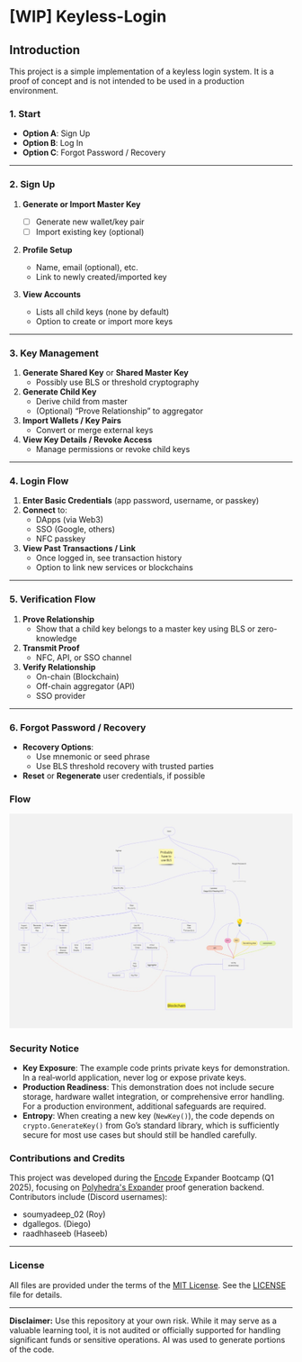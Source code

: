# [WIP] Keyless-Login

## Introduction

This project is a simple implementation of a keyless login system. It is a proof of concept and is not intended to be used in a production environment.
### 1. Start
- **Option A**: Sign Up
- **Option B**: Log In
- **Option C**: Forgot Password / Recovery

---

### 2. Sign Up
1. **Generate or Import Master Key**  
   - [ ] Generate new wallet/key pair  
   - [ ] Import existing key (optional)

2. **Profile Setup**
   - Name, email (optional), etc.
   - Link to newly created/imported key

3. **View Accounts**
   - Lists all child keys (none by default)
   - Option to create or import more keys

---

### 3. Key Management
1. **Generate Shared Key** or **Shared Master Key**  
   - Possibly use BLS or threshold cryptography  
2. **Generate Child Key**  
   - Derive child from master
   - (Optional) “Prove Relationship” to aggregator
3. **Import Wallets / Key Pairs**  
   - Convert or merge external keys
4. **View Key Details / Revoke Access**  
   - Manage permissions or revoke child keys

---

### 4. Login Flow
1. **Enter Basic Credentials** (app password, username, or passkey)
2. **Connect** to:
   - DApps (via Web3)  
   - SSO (Google, others)  
   - NFC passkey  
3. **View Past Transactions / Link**
   - Once logged in, see transaction history
   - Option to link new services or blockchains

---

### 5. Verification Flow
1. **Prove Relationship**  
   - Show that a child key belongs to a master key using BLS or zero-knowledge
2. **Transmit Proof**  
   - NFC, API, or SSO channel
3. **Verify Relationship**  
   - On-chain (Blockchain)  
   - Off-chain aggregator (API)  
   - SSO provider

---

### 6. Forgot Password / Recovery
- **Recovery Options**:
  - Use mnemonic or seed phrase
  - Use BLS threshold recovery with trusted parties
- **Reset** or **Regenerate** user credentials, if possible

### Flow
   ![Flow-V1](docs/images/v1.jpg)


### Security Notice

- **Key Exposure**: The example code prints private keys for demonstration. In a real‐world application, never log or expose private keys.  
- **Production Readiness**: This demonstration does not include secure storage, hardware wallet integration, or comprehensive error handling. For a production environment, additional safeguards are required.  
- **Entropy**: When creating a new key (`NewKey()`), the code depends on `crypto.GenerateKey()` from Go’s standard library, which is sufficiently secure for most use cases but should still be handled carefully.

### Contributions and Credits
This project was developed during the [Encode](https://www.encode.club/) Expander Bootcamp (Q1 2025), focusing on [Polyhedra's Expander](https://www.polyhedra.network/expander) proof generation backend. Contributors include (Discord usernames):

- soumyadeep_02 (Roy)
- dgallegos. (Diego)
- raadhhaseeb (Haseeb)

---

### License

All files are provided under the terms of the [MIT License](https://opensource.org/licenses/MIT). See the [LICENSE](LICENSE) file for details. 

---

**Disclaimer:** Use this repository at your own risk. While it may serve as a valuable learning tool, it is not audited or officially supported for handling significant funds or sensitive operations. AI was used to generate portions of the code.